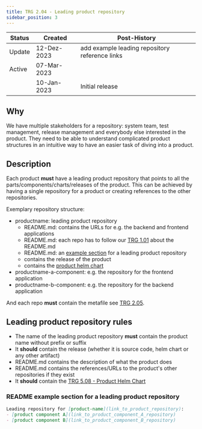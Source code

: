 ```yaml
---
title: TRG 2.04 - Leading product repository
sidebar_position: 3
---
```


| Status | Created     | Post-History                                   |
|--------|-------------|------------------------------------------------|
| Update | 12-Dez-2023 | add example leading repository reference links |
| Active | 07-Mar-2023 |                                                |
|        | 10-Jan-2023 | Initial release                                |

## Why

We have multiple stakeholders for a repository: system team, test management, release management and everybody else interested in the product.
They need to be able to understand complicated product structures in an intuitive way to have an easier task of diving into a product.

## Description

Each product **must** have a leading product repository that points to all the parts/components/charts/releases of the product.
This can be achieved by having a single repository for a product or creating references to the other repositories.

Exemplary repository structure:

- productname: leading product repository
  - README.md: contains the URLs for e.g. the backend and frontend applications
  - README.md: each repo has to follow our [TRG 1.01](../trg-1/trg-1-1.md) about the README.md
  - README.md: an [example section](#readme-example-section-for-a-leading-product-repository) for a leading product repository
  - contains the release of the product
  - contains the [product helm chart](../trg-5/trg-5-08)
- productname-a-component: e.g. the repository for the frontend application
- productname-b-component: e.g. the repository for the backend application

And each repo **must** contain the metafile see [TRG 2.05](../trg-2/trg-2-5.md).

## Leading product repository rules

- The name of the leading product repository **must** contain the product name without prefix or suffix
- It **should** contain the release (whether it is source code, helm chart or any other artifact)
- README.md contains the description of what the product does
- README.md contains the references/URLs to the product's other repositories if they exist
- It **should** contain the [TRG 5.08 - Product Helm Chart](https://eclipse-tractusx.github.io/docs/release/trg-5/trg-5-08)

### README example section for a leading product repository

```markdown
Leading repository for [product-name](link_to_product_repository):
- [product component A](link_to_product_component_A_repository)
- [product component B](link_to_product_component_B_repository)
```
